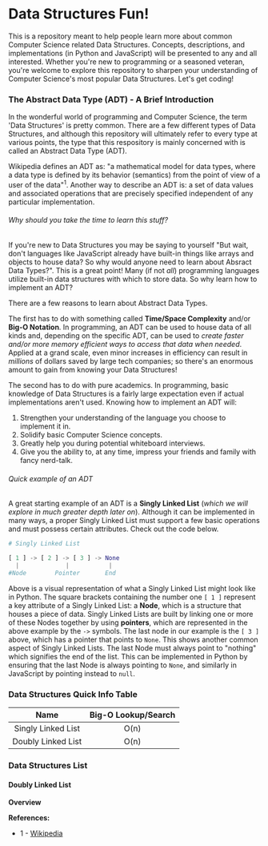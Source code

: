 # Data Structures Fun!

This is a repository meant to help people learn more about common Computer Science related Data Structures. Concepts, descriptions, and implementations (in Python and JavaScript) will be presented to any and all interested. Whether you're new to programming or a seasoned veteran, you're welcome to explore this repository to sharpen your understanding of Computer Science's most popular Data Structures. Let's get coding!

### The Abstract Data Type (ADT) - A Brief Introduction

In the wonderful world of programming and Computer Science, the term 'Data Structures' is pretty common. There are a few different types of Data Structures, and although this repository will ultimately refer to every type at various points, the type that this respository is mainly concerned with is called an Abstract Data Type (ADT).

Wikipedia defines an ADT as: "a mathematical model for data types, where a data type is defined by its behavior (semantics) from the point of view of a user of the data"<sup>1</sup>. Another way to describe an ADT is: a set of data values and associated operations that are precisely specified independent of any particular implementation.

###### Why should you take the time to learn this stuff?

If you're new to Data Structures you may be saying to yourself "But wait, don't languages like JavaScript already have built-in things like arrays and objects to house data? So why would anyone need to learn about Absract Data Types?". This is a great point! Many (if not *all*) programming languages utilize  built-in data structures with which to store data. So why learn how to implement an ADT?

There are a few reasons to learn about Abstract Data Types.

The first has to do with something called **Time/Space Complexity** and/or **Big-O Notation**. In programming, an ADT can be used to house data of all kinds and, depending on the specific ADT, can be used to *create faster and/or more memory efficient ways to access that data when needed*. Applied at a grand scale, even minor increases in efficiency can result in *millions* of dollars saved by large tech companies; so there's an enormous amount to gain from knowing your Data Structures!

The second has to do with pure academics. In programming, basic knowledge of Data Structures is a fairly large expectation even if actual implementations aren't used. Knowing how to implement an ADT will:
1. Strengthen your understanding of the language you choose to implement it in.
2. Solidify basic Computer Science concepts.
3. Greatly help you during potential whiteboard interviews.
4. Give you the ability to, at any time, impress your friends and family with fancy nerd-talk.

###### Quick example of an ADT

A great starting example of an ADT is a **Singly Linked List** (*which we will explore in much greater depth later on*). Although it can be implemented in many ways, a proper Singly Linked List must support a few basic operations and must possess certain attributes. Check out the code below.

```python
# Singly Linked List

[ 1 ] -> [ 2 ] -> [ 3 ] -> None
  |             |           |
#Node        Pointer       End
```

Above is a visual representation of what a Singly Linked List might look like in Python. The square brackets containing the number one ```[ 1 ]``` represent a key attribute of a Singly Linked List: a **Node**, which is a structure that houses a piece of data. Singly Linked Lists are built by linking one or more of these Nodes together by using **pointers**, which are represented in the above example by the ```->``` symbols. The last node in our example is the ```[ 3 ]``` above, which has a pointer that points to ```None```. This shows another common aspect of Singly Linked Lists. The last Node must always point to "nothing" which signifies the end of the list. This can be implemented in Python by ensuring that the last Node is always pointing to ```None```, and similarly in JavaScript by pointing instead to ```null```.

### Data Structures Quick Info Table
| Name | Big-O Lookup/Search |
| :-------------: | :-------------: |
| Singly Linked List | O(n) |
| Doubly Linked List | O(n) |

### Data Structures List

#### Doubly Linked List

**Overview**

**References:**
- 1 - [Wikipedia](https://en.wikipedia.org/wiki/Abstract_data_type)
